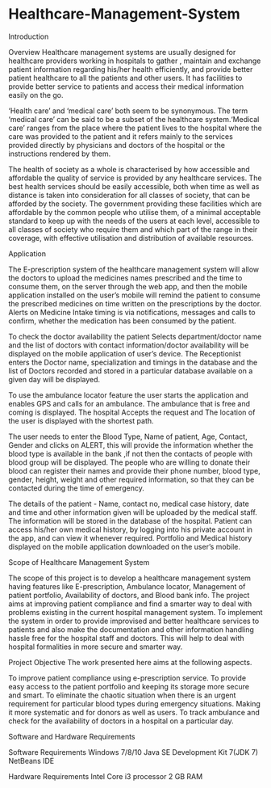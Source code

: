 # Healthcare-Management-System

Introduction

Overview
Healthcare management systems are usually designed for healthcare providers working in hospitals to gather , maintain and exchange patient information regarding his/her health efficiently, and provide better patient healthcare to all the patients and other users. It has facilities to provide better service to patients and access their medical information easily on the go.

‘Health care’ and ‘medical care’ both seem to be synonymous. The term ‘medical care’ can be said to be a subset of the healthcare system.‘Medical care’ ranges from the place where the patient lives to the hospital where the care was provided to the patient and it refers mainly to the services provided directly by physicians and doctors of the hospital or the  instructions rendered by them.

The health of society as a whole is characterised by how accessible and affordable the quality of service is provided by any healthcare services. The best health services should be easily accessible, both when time as well as distance is taken into consideration for all classes of society, that can be afforded by the society. The government providing these facilities which are affordable by the common people who utilise them, of a minimal acceptable standard to keep up with the needs of the users at each level, accessible to all classes of society who require them and which part of the range in their coverage, with effective utilisation and distribution of available resources.


Application

The E-prescription system of the healthcare management system will allow the doctors to upload the medicines names prescribed and the time to consume them, on the server through the web app, and then the mobile application installed on the user’s mobile will remind the patient to consume the prescribed medicines on time written on the prescriptions by the doctor. Alerts on Medicine Intake timing is via notifications, messages and calls to confirm, whether the medication has been consumed by the patient.

To check the doctor availability the patient Selects department/doctor name and the list of doctors with contact information/doctor availability will be displayed on the mobile application of user’s device. The Receptionist enters the Doctor name, specialization and timings in the database and the list of Doctors recorded and stored in a particular database available on a given day will be displayed.

To use the ambulance locator feature the user starts the application and enables GPS and calls for an ambulance. The ambulance that is free and coming is displayed. The hospital Accepts the request and The location of the user is displayed with the shortest path.

The user needs to enter the Blood Type, Name of patient, Age, Contact, Gender and clicks on ALERT, this will provide the information whether the blood type is available in the bank ,if not then the contacts of people with blood group will be displayed. The people who are willing to donate their blood can register their names and provide their phone number, blood type, gender, height, weight and other required information, so that they can be contacted during the time of emergency. 

The details of the patient -  Name, contact no, medical case history, date and time and other information given will be uploaded by the medical staff. The information will be stored in the database of the hospital. Patient can access his/her own medical history, by logging into his private account in the app, and can view it whenever required. Portfolio and Medical history displayed on the mobile application downloaded on the user’s mobile.

Scope of Healthcare Management System

The scope of this project is to develop a healthcare management system having features like E-prescription, Ambulance locator, Management of patient portfolio, Availability of doctors, and Blood bank info. The project aims at improving patient compliance and find a smarter way to deal with problems existing in the current hospital management system. To implement the system in order to provide improvised and better healthcare services to patients and also make the documentation and other information handling hassle free for the hospital staff and doctors. This will help to deal with hospital formalities in more secure and smarter way. 

Project Objective
The work presented here aims at the following aspects.

To improve patient compliance using e-prescription service.
To provide easy access to the patient portfolio and keeping its storage more secure and smart.
To eliminate the chaotic situation when there is an urgent requirement for particular blood types during emergency situations. Making it more systematic and for donors as well as users.
To track ambulance and check for the availability of doctors in a hospital on a particular day.
 




Software and Hardware Requirements

Software Requirements
Windows 7/8/10 
Java SE Development Kit 7(JDK 7)
NetBeans IDE

Hardware Requirements
Intel Core i3 processor
2 GB RAM
